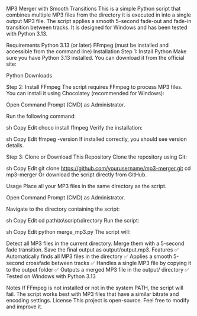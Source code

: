 MP3 Merger with Smooth Transitions
This is a simple Python script that combines multiple MP3 files from the directory it is executed in into a single output MP3 file. The script applies a smooth 5-second fade-out and fade-in transition between tracks. It is designed for Windows and has been tested with Python 3.13.

Requirements
Python 3.13 (or later)
FFmpeg (must be installed and accessible from the command line)
Installation
Step 1: Install Python
Make sure you have Python 3.13 installed. You can download it from the official site:

Python Downloads

Step 2: Install FFmpeg
The script requires FFmpeg to process MP3 files. You can install it using Chocolatey (recommended for Windows):

Open Command Prompt (CMD) as Administrator.

Run the following command:

sh
Copy
Edit
choco install ffmpeg
Verify the installation:

sh
Copy
Edit
ffmpeg -version
If installed correctly, you should see version details.

Step 3: Clone or Download This Repository
Clone the repository using Git:

sh
Copy
Edit
git clone https://github.com/yourusername/mp3-merger.git
cd mp3-merger
Or download the script directly from GitHub.

Usage
Place all your MP3 files in the same directory as the script.

Open Command Prompt (CMD) as Administrator.

Navigate to the directory containing the script:

sh
Copy
Edit
cd path\to\script\directory
Run the script:

sh
Copy
Edit
python merge_mp3.py
The script will:

Detect all MP3 files in the current directory.
Merge them with a 5-second fade transition.
Save the final output as output/output.mp3.
Features
✅ Automatically finds all MP3 files in the directory
✅ Applies a smooth 5-second crossfade between tracks
✅ Handles a single MP3 file by copying it to the output folder
✅ Outputs a merged MP3 file in the output/ directory
✅ Tested on Windows with Python 3.13

Notes
If FFmpeg is not installed or not in the system PATH, the script will fail.
The script works best with MP3 files that have a similar bitrate and encoding settings.
License
This project is open-source. Feel free to modify and improve it.
